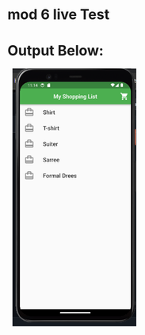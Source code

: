 # mod 6 live Test
# Output Below:
<p>  <img src="images/mod 6.png" width=250px hspace="10" ></p>




